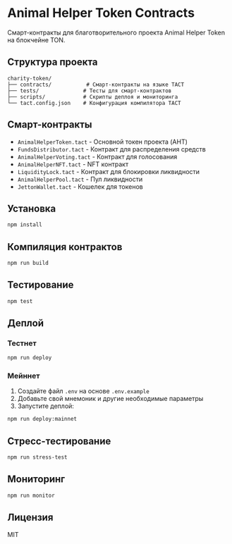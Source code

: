 # Animal Helper Token Contracts

Смарт-контракты для благотворительного проекта Animal Helper Token на блокчейне TON.

## Структура проекта

```
charity-token/
├── contracts/           # Смарт-контракты на языке TACT
├── tests/              # Тесты для смарт-контрактов
├── scripts/            # Скрипты деплоя и мониторинга
└── tact.config.json    # Конфигурация компилятора TACT
```

## Смарт-контракты

- `AnimalHelperToken.tact` - Основной токен проекта (AHT)
- `FundsDistributor.tact` - Контракт для распределения средств
- `AnimalHelperVoting.tact` - Контракт для голосования
- `AnimalHelperNFT.tact` - NFT контракт
- `LiquidityLock.tact` - Контракт для блокировки ликвидности
- `AnimalHelperPool.tact` - Пул ликвидности
- `JettonWallet.tact` - Кошелек для токенов

## Установка

```bash
npm install
```

## Компиляция контрактов

```bash
npm run build
```

## Тестирование

```bash
npm test
```

## Деплой

### Тестнет

```bash
npm run deploy
```

### Мейннет

1. Создайте файл `.env` на основе `.env.example`
2. Добавьте свой мнемоник и другие необходимые параметры
3. Запустите деплой:

```bash
npm run deploy:mainnet
```

## Стресс-тестирование

```bash
npm run stress-test
```

## Мониторинг

```bash
npm run monitor
```

## Лицензия

MIT 
